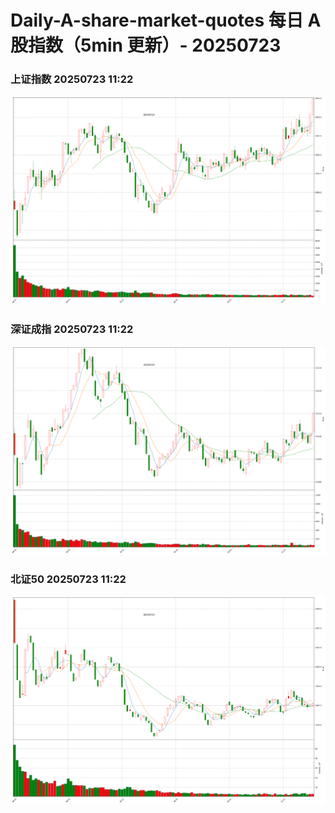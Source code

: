 
# Daily-A-share-market-quotes 每日 A 股指数（5min 更新）- 20250723

### 上证指数 20250723 11:22
![](./fig/2025/7/20250723-sh000001.png)

### 深证成指 20250723 11:22
![](./fig/2025/7/20250723-sz399001.png)

### 北证50 20250723 11:22
![](./fig/2025/7/20250723-bj899050.png)
